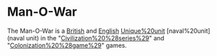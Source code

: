 # Man-O-War

The Man-O-War is a [British](British) and [English](English) [Unique%20unit](unique) [naval%20unit](naval unit) in the "[Civilization%20%28series%29](Civilization)" and "[Colonization%20%28game%29](Colonization)" games.